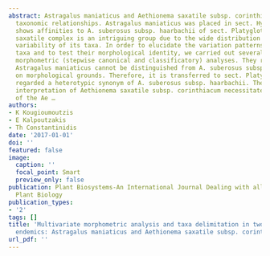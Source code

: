 ```yaml
---
abstract: Astragalus maniaticus and Aethionema saxatile subsp. corinthiacum have vague
  taxonomic relationships. Astragalus maniaticus was placed in sect. Hypoglottis but
  shows affinities to A. suberosus subsp. haarbachii of sect. Platyglottis. The Aethionema
  saxatile complex is an intriguing group due to the wide distribution and morphological
  variability of its taxa. In order to elucidate the variation patterns of these two
  taxa and to test their morphological identity, we carried out several multivariate
  morphometric (stepwise canonical and classificatory) analyses. They revealed that
  Astragalus maniaticus cannot be distinguished from A. suberosus subsp. haarbachii
  on morphological grounds. Therefore, it is transferred to sect. Platyglottis and
  regarded a heterotypic synonym of A. suberosus subsp. haarbachii. The taxonomic
  interpretation of Aethionema saxatile subsp. corinthiacum necessitated a broad revision
  of the Ae …
authors:
- K Kougioumoutzis
- E Kalpoutzakis
- Th Constantinidis
date: '2017-01-01'
doi: ''
featured: false
image:
  caption: ''
  focal_point: Smart
  preview_only: false
publication: Plant Biosystems-An International Journal Dealing with all Aspects of
  Plant Biology
publication_types:
- '2'
tags: []
title: 'Multivariate morphometric analysis and taxa delimitation in two narrow Greek
  endemics: Astragalus maniaticus and Aethionema saxatile subsp. corinthiacum'
url_pdf: ''
---
```

